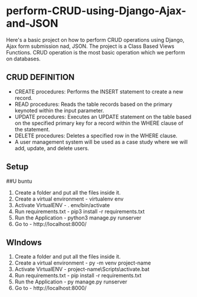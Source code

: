 # perform-CRUD-using-Django-Ajax-and-JSON

Here's a basic project on how to perform CRUD operations using Django, Ajax form submission nad, JSON.
The project is a Class Based Views Functions.
CRUD operation is the most basic operation which we perform on databases.

## CRUD DEFINITION

* CREATE procedures: Performs the INSERT statement to create a new record.
* READ procedures: Reads the table records based on the primary keynoted within the input parameter.
* UPDATE procedures: Executes an UPDATE statement on the table based on the specified primary key for a record within the WHERE clause of the statement.
* DELETE procedures: Deletes a specified row in the WHERE clause.
* A user management system will be used as a case study where we will add, update, and delete users.

## Setup

##U buntu
1. Create a folder and put all the files inside it.
2. Create a virtual environment - virtualenv env
3. Activate VirtualENV - . env/bin/activate
4. Run requirements.txt - pip3 install -r requirements.txt
5. Run the Application - python3 manage.py runserver
6. Go to - http://localhost:8000/

## WIndows
1. Create a folder and put all the files inside it.
2. Create a virtual environment - py -m venv project-name
3. Activate VirtualENV - project-name\Scripts\activate.bat
4. Run requirements.txt - pip install -r requirements.txt
5. Run the Application - py manage.py runserver
6. Go to - http://localhost:8000/


